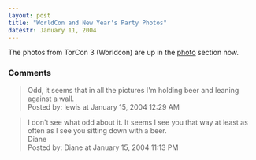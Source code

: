 ```yaml
---
layout: post
title: "WorldCon and New Year's Party Photos"
datestr: January 11, 2004
---
```


The photos from TorCon 3 (Worldcon) are up in the <a href="../photo/worldcon2003/index.html" title="Munged Photo Galleries">photo</a> section now.

### Comments

<blockquote>
Odd, it seems that in all the pictures I'm holding beer and leaning against a wall.
<div class="post-meta">Posted by: lewis at January 15, 2004 12:29 AM</div> </blockquote>
<blockquote>
I don't see what odd about it. It seems I see you that way at least as often as I see you sitting down with a beer.<br />
Diane
<div class="post-meta">Posted by: Diane at January 15, 2004 11:13 PM</div> </blockquote>

